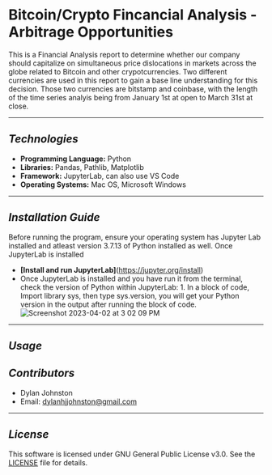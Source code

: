 # Bitcoin/Crypto Fincancial Analysis - Arbitrage Opportunities

This is a Financial Analysis report to determine whether our company should capitalize on simultaneous price dislocations in markets across the globe related to Bitcoin and other crypotcurrencies. Two different currencies are used in this report to gain a base line understanding for this decision. Those two currencies are bitstamp and coinbase, with the length of the time series analyis being from January 1st at open to March 31st at close. 

---

## *Technologies*

- **Programming Language:** Python
- **Libraries:** Pandas, Pathlib, Matplotlib
- **Framework:** JupyterLab, can also use VS Code
- **Operating Systems:** Mac OS, Microsoft Windows

---

## *Installation Guide*

Before running the program, ensure your operating system has Jupyter Lab installed and atleast version 3.7.13 of Python installed as well. Once JupyterLab is installed

- **[Install and run JupyterLab]**(https://jupyter.org/install)
- Once JupyterLab is installed and you have run it from the terminal, check the version of Python within JupyterLab:
            1. In a block of code, Import library sys, then type sys.version, you will get your Python version in the output after running the block of code. ![Screenshot 2023-04-02 at 3 02 09 PM](https://user-images.githubusercontent.com/123714457/229381333-d8103f06-af51-4b08-b850-51a0b931a598.png)


---

## *Usage*



## *Contributors*

- Dylan Johnston
- Email: dylanhjjohnston@gmail.com

---

## *License*

This software is licensed under GNU General Public License v3.0. See the [LICENSE](https://github.com/djohnst914/Loan_Qualifier_New_Feature/blob/main/LICENSE) file for details. 